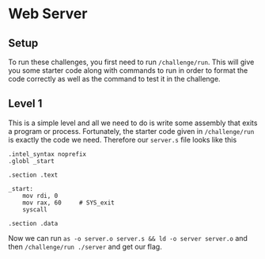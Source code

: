 # Web Server

## Setup

To run these challenges, you first need to run ```/challenge/run```. This will give you some starter code along with commands to run in order to format the code correctly as well as the command to test it in the challenge.

## Level 1

This is a simple level and all we need to do is write some assembly that exits a program or process. Fortunately, the starter code given in ```/challenge/run``` is exactly the code we need. Therefore our ```server.s``` file looks like this

``` Assembly
.intel_syntax noprefix
.globl _start

.section .text

_start:
    mov rdi, 0
    mov rax, 60     # SYS_exit
    syscall

.section .data
```

Now we can run ```as -o server.o server.s && ld -o server server.o``` and then ```/challenge/run ./server``` and get our flag. 
